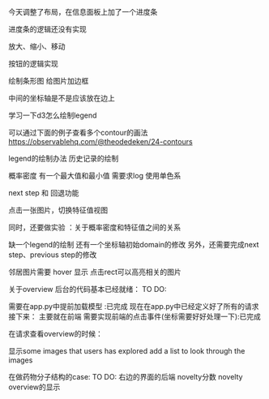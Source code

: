 <!-- 树的节点的拖拽
选择某一块区域，创建节点

确定数据来源
刚开始只有一个根节点
根据选区创建树节点

搭出框架来
<!-- 
在地图上加坐标轴
根据下拉框选数据
放大，缩小的原理

 -->

 <!-- 
 把svd产生的图片显示到前端页面中

 选中一张图片之后，展示其contour图片
  -->

今天调整了布局，在信息面板上加了一个进度条

进度条的逻辑还没有实现


放大、缩小、移动


按钮的逻辑实现

绘制条形图
给图片加边框


中间的坐标轴是不是应该放在边上


学习一下d3怎么绘制legend


可以通过下面的例子查看多个contour的画法
https://observablehq.com/@theodedeken/24-contours


legend的绘制办法
历史记录的绘制

概率密度 有一个最大值和最小值 需要求log 使用单色系 

next step 和 回退功能

点击一张图片，切换特征值视图


同时，还要做实验 ：关于概率密度和特征值之间的关系


缺一个legend的绘制
还有一个坐标轴初始domain的修改
另外，还需要完成next step、previous step的修改


邻居图片需要 hover 显示
点击rect可以高亮相关的图片


关于overview 后台的代码基本已经就绪：
TO DO:

需要在app.py中提前加载模型 :已完成
现在在app.py中已经定义好了所有的请求
接下来：
主要就在前端
需要实现前端的点击事件(坐标需要好好处理一下):已完成

在请求查看overview的时候：

显示some images that users has explored
add a list to look through the images

在做药物分子结构的case:
TO DO:
右边的界面的后端
novelty分数
novelty overview的显示


<!--
右边界面的透明度没有修改
novelty overview没有展示出来

 -->
 <!-- 
 selector的背景颜色 已完成

 点击图片之后把direction rank高亮一下   高亮是黑底白色的字

使用logo标识一下选择的图片  使用选框

使用平移

平移的时候需要把logo也进行移动


cifar10和mnist的前后端之间：

需要根据选择的指标改变图片的大小  已完成

放大、缩小、平移等操作之后信息面板的更新




cifar10和mnist  前后端
分子结构的指标  前后端没有打通
现在的一个问题就是生成的图布局缺乏指标  housegan缺乏指标

放大和缩小之后信息面板要进行更新，更新邻居节点和主界面  这个已经完成了

  -->


<!-- 

把药物的指标添加进去，然后把housegan的指标添加到系统中


 -->






